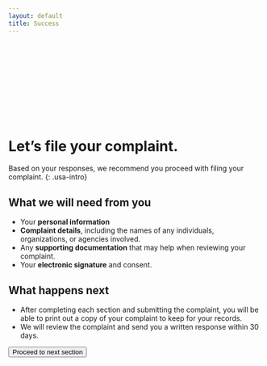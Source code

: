 ```yaml
---
layout: default
title: Success
---
```


<div class="grid-row">
    <div class="col-auto">
        <svg class="usa-icon usa-icon--size-9 text-green margin-top-1" aria-hidden="true" focusable="false" role="img">
            <use xlink:href="{{ site.baseurl }}/assets/img/sprite.svg#check_circle_outline"></use>
        </svg>
    </div>
    <div class="col-auto margin-left-1">
        <h1>Let’s file your complaint.</h1>
    </div>
</div>

Based on your responses, we recommend you proceed with filing your complaint.
{: .usa-intro}

## What we will need from you
- Your **personal information**
- **Complaint details**, including the names of any individuals, organizations, or agencies involved.
- Any **supporting documentation** that may help when reviewing your complaint.
- Your **electronic signature** and consent.

## What happens next
- After completing each section and submitting the complaint, you will be able to print out a copy of your complaint to keep for your records.
- We will review the complaint and send you a written response within 30 days.

<button class="usa-button usa-tooltip" data-position="top" title="You've reached the end of the prototype.😁">Proceed to next section</button>
